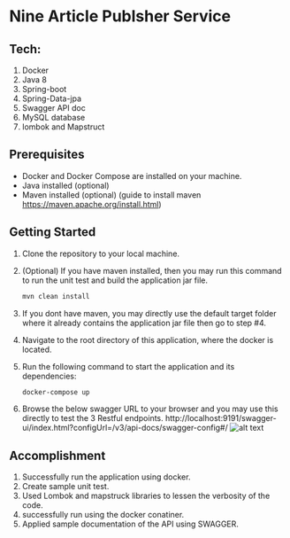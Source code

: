 # Nine Article Publsher Service

## Tech:

1. Docker
2. Java 8
3. Spring-boot
4. Spring-Data-jpa
5. Swagger API doc
6. MySQL database
7. lombok and Mapstruct 


## Prerequisites

- Docker and Docker Compose are installed on your machine.
- Java installed (optional)
- Maven installed (optional) (guide to install maven https://maven.apache.org/install.html)

## Getting Started

1. Clone the repository to your local machine.
2. (Optional) If you have maven installed, then you may run this command to run the unit test and build the application jar file. 
    ```bash
   mvn clean install
3. If you dont have maven, you may directly use the default target folder where it already contains the application jar file then go to step #4.   
4. Navigate to the root directory of this application, where the docker is located.
5. Run the following command to start the application and its dependencies:

   ```bash
   docker-compose up
   
   
4. Browse the below swagger URL to your browser and you may use this directly to test the 3 Restful endpoints.
http://localhost:9191/swagger-ui/index.html?configUrl=/v3/api-docs/swagger-config#/
![alt text](https://github.com/eallanjoseph123/nine-article-publisher-service/blob/main/docs/swagger.png?raw=true)


   
## Accomplishment
1. Successfully run the application using docker.
2. Create sample unit test.
3. Used Lombok and mapstruck libraries to lessen the verbosity of the code. 
4. successfully run using the docker conatiner.
5. Applied sample documentation of the API using SWAGGER.
